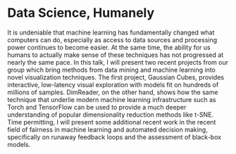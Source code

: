 # Data Science, Humanely

It is undeniable that machine learning has fundamentally changed what computers can do, especially as access to data sources and processing power continues to become easier.
At the same time, the ability for us humans to actually make sense of these techniques has not progressed at nearly the same pace.
In this talk, I will present two recent projects from our group which bring methods from data mining and machine learning into novel visualization techniques. The first project, Gaussian Cubes, provides interactive, low-latency visual exploration with models fit on hundreds of millions of samples. DimReader, on the other hand, shows how the same technique that underlie modern machine learning infrastructure such as Torch and TensorFlow can be used to provide a much deeper understanding of popular dimensionality reduction methods like t-SNE. Time permitting, I will present some additional recent work in the recent field of fairness in machine learning and automated decision making, specifically on runaway feedback loops and the assessment of black-box models.


